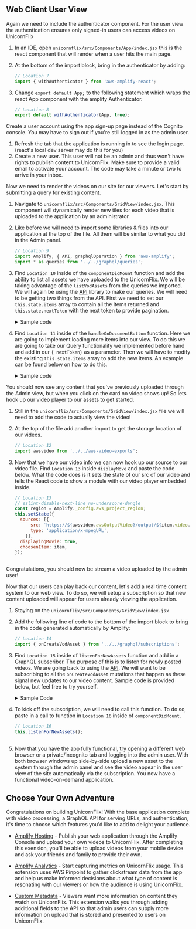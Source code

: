 ## Web Client User View

 Again we need to include the authenticator component. For the user view the authentication ensures only signed-in users can access videos on UnicornFlix

1. In an IDE, open `unicornflix/src/Components/App/index.jsx` this is the react component that will render when a user hits the main page.
1. At the bottom of the import block, bring in the authenticator by adding:
    ```javascript
    // Location 7
    import { withAuthenticator } from 'aws-amplify-react';

    ```

1. Change ```export default App;``` to the following statement which wraps the react App component with the amplify Authenticator.
    ```javascript
    // Location 8
    export default withAuthenticator(App, true);

    ```

Create a user account using the app sign-up page instead of the Cognito console. You may have to sign out if you're still logged in as the admin user.

1. Refresh the tab that the application is running in to see the login page. (react's local dev server may do this for you)
1. Create a new user. This user will not be an admin and thus won't have rights to publish content to UnicornFlix. Make sure to provide a valid email to activate your account. The code may take a minute or two to arrive in your inbox.

Now we need to render the videos on our site for our viewers. Let's start by submitting a query for existing content.

1. Navigate to `unicornflix/src/Components/GridView/index.jsx`. This component will dynamically render new tiles for each video that is uploaded to the application by an administrator.
1. Like before we will need to import some libraries & files into our application at the top of the file. All them will be similar to what you did in the Admin panel.
    ```javascript
    // Location 9
    import Amplify, { API, graphqlOperation } from 'aws-amplify';
    import * as queries from '../../graphql/queries';

    ```

1. Find `Location 10` inside of the `componentDidMount` function and add the ability to list all assets we have uploaded to the UnicornFlix. We will be taking advantage of the `listVodAssets` from the queries we imported. We will again be using the [API](https://aws-amplify.github.io/docs/js/api#simple-query) library to make our queries. We will need to be getting two things from the API. First we need to set our `this.state.items` array to contain all the items returned and `this.state.nextToken` with the next token to provide pagination.
    <details>
      <summary>Sample code</summary>
    
    ```javascript
    // Location 10
    const assets = await API.graphql(graphqlOperation(queries.listVodAssets));
    let { nextToken } = assets.data.listVodAssets;
    if (nextToken === undefined) {
      nextToken = '';
    }
    this.setState({ items: assets.data.listVodAssets.items, nextToken });
        
    ```
    </details>

1. Find `Location 11` inside of the `handleOnDocumentBottom` function. Here we are going to implement loading more items into our view. To do this we are going to take our Query functionality we implemented before hand and add in our `{ nextToken}` as a parameter. Then we will have to modify the existing `this.state.items` array to add the new items. An example can be found below on how to do this.
    <details>
      <summary>Sample code</summary>

    ```javascript
    // Location 11
    const { nextToken, items } = this.state;
    if (nextToken !== '' && nextToken !== null && nextToken !== undefined) {
      console.log(nextToken);
      const assets = await API.graphql(graphqlOperation(queries.listVodAssets, { nextToken }));
      const newItems = items.concat(assets.data.listVodAssets.items);
      let newNextToken = assets.data.listVodAssets.nextToken;
      if (newNextToken === undefined) {
        newNextToken = '';
      }
      this.setState({ items: newItems, nextToken: newNextToken });
    }
        
    ```
    </details>

You should now see any content that you've previously uploaded through the Admin view, but when you click on the card no video shows up! So lets hook up our video player to our assets to get started.

1. Still in the `unicornflix/src/Components/GridView/index.jsx` file we will need to add the code to actually view the video!

1. At the top of the file add another import to get the storage location of our videos.
    ```javascript
    // Location 12
    import awsvideo from '../../aws-video-exports';

    ```

1. Now that we have our video info we can now hook up our source to our video file. Find `Location 13` inside `displayMove` and paste the code below. What the code does is it sets the state of our src of our video and tells the React code to show a module with our video player embedded inside.
    ```javascript
    // Location 13
    // eslint-disable-next-line no-underscore-dangle
    const region = Amplify._config.aws_project_region;
    this.setState({
      sources: [{
          src: `https://${awsvideo.awsOutputVideo}/output/${item.video.id}.m3u8`,
          type: 'application/x-mpegURL',
        }],
      displayingMovie: true,
      choosenItem: item,
    });
        
    ```
    
Congratulations, you should now be stream a video uploaded by the admin user!

Now that our users can play back our content, let's add a real time content system to our web view. To do so, we will setup a subscription so that new content uploaded will appear for users already viewing the application.

1. Staying on the `unicornflix/src/Components/GridView/index.jsx`
1. Add the following line of code to the bottom of the import block to bring in the code generated automatically by Amplify:
    ```javascript
    // Location 14
    import { onCreateVodAsset } from '../../graphql/subscriptions';

    ```

1. Find `Location 15` inside of `listenForNewAssets` function and add in a GraphQL subscriber. The purpose of this is to listen for newly posted videos. We are going back to using the [API](https://aws-amplify.github.io/docs/js/api#subscriptions). We will want to be subscribing to all the `onCreateVodAsset` mutations that happen as these signal new updates to our video content. Sample code is provided below, but feel free to try yourself.
    <details>
      <summary>Sample Code</summary>

    ```javascript
    // Location 15
    API.graphql(
      graphqlOperation(onCreateVodAsset),
    ).subscribe({
      next: (((data) => {
        const { items } = this.state;
        items.push(data.value.data.onCreateVodAsset);
        this.setState({
          items,
        });
      })),
    });
        
    ```
    </details>

1. To kick off the subscription, we will need to call this function. To do so, paste in a call to function in `Location 16` inside of `componentDidMount`.
    ```javascript
    // Location 16
    this.listenForNewAssets();
        
    ```

1. Now that you have the app fully functional, try opening a different web browser or a private/incognito tab and logging into the admin user. With both browser windows up side-by-side upload a new  asset to the system through the admin panel and see the video appear in the user view of the site automatically via the subscription. You now have a functional video-on-demand application. 

## Choose Your Own Adventure

Congratulations on building UnicornFlix! With the base application complete with video processing, a GraphQL API for serving URLs, and authentication, it's time to choose which features you'd like to add to delight your audience.

- [Amplify Hosting](./Hosting.md) - Publish your web application through the Amplify Console and upload your own videos to UnicornFlix. After completing this exension, you'll be able to upload videos from your mobile device and ask your friends and family to provide their own.

- [Amplify Analytics](./Analytics.md) - Start capturing metrics on UnicornFlix usage. This extension uses AWS Pinpoint to gather clickstream data from the app and help us make informed decisions about what type of content is resonating with our viewers or how the audience is using UnicornFlix.

- [Custom Metadata](./CustomMeta.md) - Viewers want more information on content they watch on UnicornFlix. This extension walks you through adding additional fields to the API so that admin users can supply more information on upload that is stored and presented to users on UnicornFlix.
